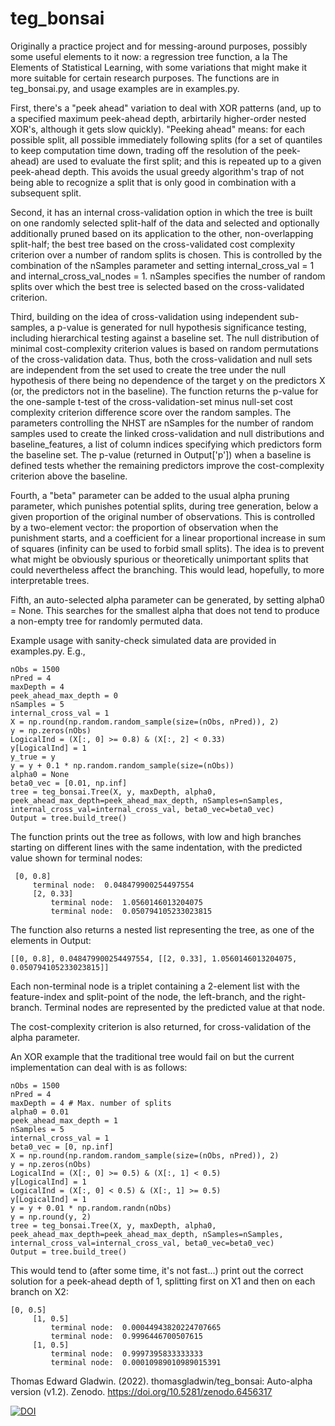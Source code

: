 # teg_bonsai

Originally a practice project and for messing-around purposes, possibly some useful elements to it now: a regression tree function, a la The Elements of Statistical Learning, with some variations that might make it more suitable for certain research purposes. The functions are in teg_bonsai.py, and usage examples are in examples.py.

First, there's a "peek ahead" variation to deal with XOR patterns (and, up to a specified maximum peek-ahead depth, arbirtarily higher-order nested XOR's, although it gets slow quickly). "Peeking ahead" means: for each possible split, all possible immediately following splits (for a set of quantiles to keep computation time down, trading off the resolution of the peek-ahead) are used to evaluate the first split; and this is repeated up to a given peek-ahead depth. This avoids the usual greedy algorithm's trap of not being able to recognize a split that is only good in combination with a subsequent split.

Second, it has an internal cross-validation option in which the tree is built on one randomly selected split-half of the data and selected and optionally additionally pruned based on its application to the other, non-overlapping split-half; the best tree based on the cross-validated cost complexity criterion over a number of random splits is chosen. This is controlled by the combination of the nSamples parameter and setting internal_cross_val = 1 and internal_cross_val_nodes = 1. nSamples specifies the number of random splits over which the best tree is selected based on the cross-validated criterion.

Third, building on the idea of cross-validation using independent sub-samples, a p-value is generated for null hypothesis significance testing, including hierarchical testing against a baseline set. The null distribution of minimal cost-complexity criterion values is based on random permutations of the cross-validation data. Thus, both the cross-validation and null sets are independent from the set used to create the tree under the null hypothesis of there being no dependence of the target y on the predictors X (or, the predictors not in the baseline). The function returns the p-value for the one-sample t-test of the cross-validation-set minus null-set cost complexity criterion difference score over the random samples. The parameters controlling the NHST are nSamples for the number of random samples used to create the linked cross-validation and null distributions and baseline_features, a list of column indices specifying which predictors form the baseline set. The p-value (returned in Output['p']) when a baseline is defined tests whether the remaining predictors improve the cost-complexity criterion above the baseline.

Fourth, a "beta" parameter can be added to the usual alpha pruning parameter, which punishes potential splits, during tree generation, below a given proportion of the original number of observations. This is controlled by a two-element vector: the proportion of observation when the punishment starts, and a coefficient for a linear proportional increase in sum of squares (infinity can be used to forbid small splits). The idea is to prevent what might be obviously spurious or theoretically unimportant splits that could nevertheless affect the branching. This would lead, hopefully, to more interpretable trees.

Fifth, an auto-selected alpha parameter can be generated, by setting alpha0 = None. This searches for the smallest alpha that does not tend to produce a non-empty tree for randomly permuted data.

Example usage with sanity-check simulated data are provided in examples.py. E.g.,

```
nObs = 1500
nPred = 4
maxDepth = 4
peek_ahead_max_depth = 0
nSamples = 5
internal_cross_val = 1
X = np.round(np.random.random_sample(size=(nObs, nPred)), 2)
y = np.zeros(nObs)
LogicalInd = (X[:, 0] >= 0.8) & (X[:, 2] < 0.33)
y[LogicalInd] = 1
y_true = y
y = y + 0.1 * np.random.random_sample(size=(nObs))
alpha0 = None
beta0_vec = [0.01, np.inf]
tree = teg_bonsai.Tree(X, y, maxDepth, alpha0, peek_ahead_max_depth=peek_ahead_max_depth, nSamples=nSamples, internal_cross_val=internal_cross_val, beta0_vec=beta0_vec)
Output = tree.build_tree()
```
The function prints out the tree as follows, with low and high branches starting on different lines with the same indentation, with the predicted value shown for terminal nodes:

```
 [0, 0.8]
	 terminal node:  0.048479900254497554
	 [2, 0.33]
		 terminal node:  1.0560146013204075
		 terminal node:  0.050794105233023815

```

The function also returns a nested list representing the tree, as one of the elements in Output:

`[[0, 0.8], 0.048479900254497554, [[2, 0.33], 1.0560146013204075, 0.050794105233023815]]`

Each non-terminal node is a triplet containing a 2-element list with the feature-index and split-point of the node, the left-branch, and the right-branch. Terminal nodes are represented by the predicted value at that node.

The cost-complexity criterion is also returned, for cross-validation of the alpha parameter.

An XOR example that the traditional tree would fail on but the current implementation can deal with is as follows:

```
nObs = 1500
nPred = 4
maxDepth = 4 # Max. number of splits
alpha0 = 0.01
peek_ahead_max_depth = 1
nSamples = 5
internal_cross_val = 1
beta0_vec = [0, np.inf]
X = np.round(np.random.random_sample(size=(nObs, nPred)), 2)
y = np.zeros(nObs)
LogicalInd = (X[:, 0] >= 0.5) & (X[:, 1] < 0.5)
y[LogicalInd] = 1
LogicalInd = (X[:, 0] < 0.5) & (X[:, 1] >= 0.5)
y[LogicalInd] = 1
y = y + 0.01 * np.random.randn(nObs)
y = np.round(y, 2)
tree = teg_bonsai.Tree(X, y, maxDepth, alpha0, peek_ahead_max_depth=peek_ahead_max_depth, nSamples=nSamples, internal_cross_val=internal_cross_val, beta0_vec=beta0_vec)
Output = tree.build_tree()
```

This would tend to  (after some time, it's not fast...) print out the correct solution for a peek-ahead depth of 1, splitting first on X1 and then on each branch on X2:

```
[0, 0.5]
	 [1, 0.5]
		 terminal node:  0.00044943820224707665
		 terminal node:  0.9996446700507615
	 [1, 0.5]
		 terminal node:  0.9997395833333333
		 terminal node:  0.00010989010989015391

```

Thomas Edward Gladwin. (2022). thomasgladwin/teg_bonsai: Auto-alpha version (v1.2). Zenodo. https://doi.org/10.5281/zenodo.6456317

[![DOI](https://zenodo.org/badge/458932097.svg)](https://zenodo.org/badge/latestdoi/458932097)




